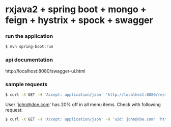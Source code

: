 # rxjava2 + spring boot + mongo + feign + hystrix + spock + swagger

### run the application
```sh
$ mvn spring-boot:run
```

### api documentation
http://localhost:8080/swagger-ui.html

### sample requests
```sh
$ curl -X GET -H 'Accept: application/json' 'http://localhost:8080/restaurants/chips_n_burger_1'
```

User 'john@doe.com' has 20% off in all menu items. Check with following request:
```sh
$ curl -X GET -H 'Accept: application/json' -H 'uid: john@doe.com' 'http://localhost:8080/restaurants/chips_n_burger_1'
```
